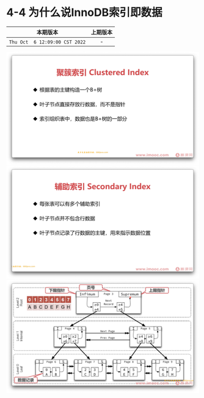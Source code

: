 # 4-4 为什么说InnoDB索引即数据

|本期版本|上期版本
|:---:|:---:
`Thu Oct  6 12:09:00 CST 2022` | -

<img src="./01.png" />
<img src="./02.png" />
<img src="./03.png" />

